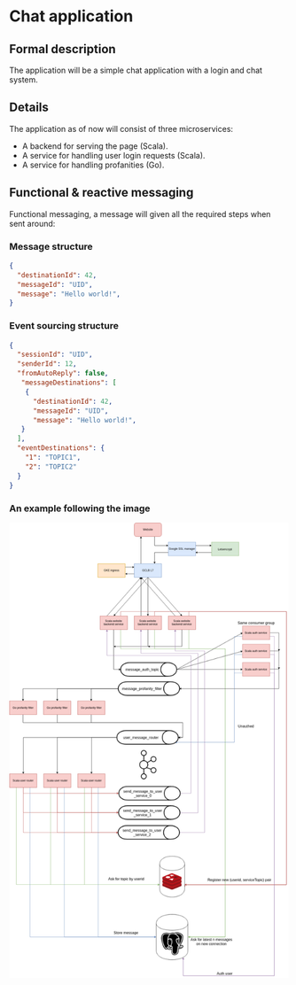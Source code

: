 # Chat application
## Formal description
The application will be a simple chat application with a login and chat system.
## Details
The application as of now will consist of three microservices:
* A backend for serving the page (Scala).
* A service for handling user login requests (Scala).
* A service for handling profanities (Go).
## Functional & reactive messaging
Functional messaging, a message will given all the required steps when sent around:

### Message structure
```json
{
  "destinationId": 42,
  "messageId": "UID",
  "message": "Hello world!",
}

```

### Event sourcing structure
```json
{
  "sessionId": "UID",
  "senderId": 12,
  "fromAutoReply": false,
   "messageDestinations": [
    {
      "destinationId": 42,
      "messageId": "UID",
      "message": "Hello world!",
   }
  ],
  "eventDestinations": {
    "1": "TOPIC1",
    "2": "TOPIC2"
  }
}
```
### An example following the image
![img0](stack.png)
